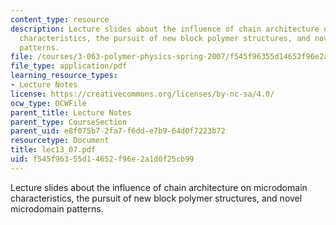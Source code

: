 ```yaml
---
content_type: resource
description: Lecture slides about the influence of chain architecture on microdomain
  characteristics, the pursuit of new block polymer structures, and novel microdomain
  patterns.
file: /courses/3-063-polymer-physics-spring-2007/f545f96355d14652f96e2a1d0f25cb99_lec13_07.pdf
file_type: application/pdf
learning_resource_types:
- Lecture Notes
license: https://creativecommons.org/licenses/by-nc-sa/4.0/
ocw_type: OCWFile
parent_title: Lecture Notes
parent_type: CourseSection
parent_uid: e8f075b7-2fa7-f6dd-e7b9-64d0f7223b72
resourcetype: Document
title: lec13_07.pdf
uid: f545f963-55d1-4652-f96e-2a1d0f25cb99
---
```

Lecture slides about the influence of chain architecture on microdomain characteristics, the pursuit of new block polymer structures, and novel microdomain patterns.